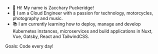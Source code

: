 - 👋 Hi! My name is Zacchary Puckeridge!
- 👀 I am a Cloud Engineer with a passion for technology, motorcycles, photography and music.
- 📚 I am currently learning how to deploy, manage and develop Kubernetes instances, microservices and build applications in Nuxt, Vue, Gatsby, React and TailwindCSS.

Goals: Code every day!
